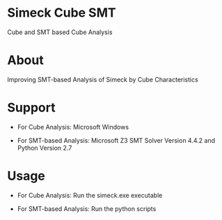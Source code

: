 # Simeck Cube SMT

Cube and SMT based Cube Analysis

About
=====

Improving SMT-based Analysis of Simeck by Cube Characteristics

Support
=====

- For Cube Analysis: Microsoft Windows

- For SMT-based Analysis: Microsoft Z3 SMT Solver Version 4.4.2 and Python Version 2.7

Usage
=====

- For Cube Analysis: Run the simeck.exe executable

- For SMT-based Analysis: Run the python scripts